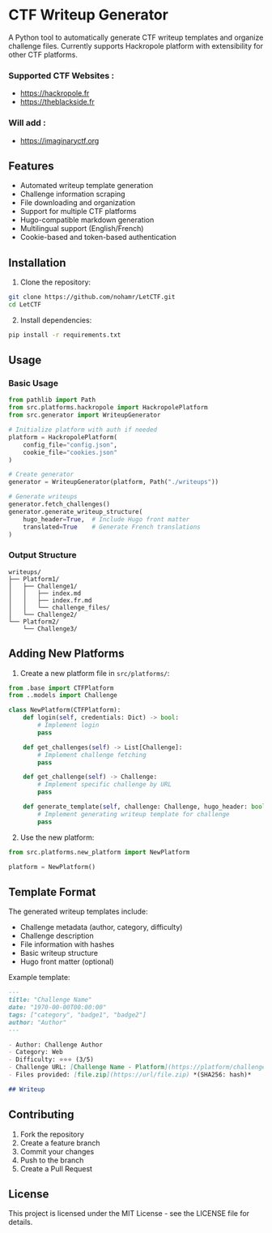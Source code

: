# CTF Writeup Generator

A Python tool to automatically generate CTF writeup templates and organize challenge files. Currently supports Hackropole platform with extensibility for other CTF platforms.

### Supported CTF Websites :
- https://hackropole.fr
- https://theblackside.fr

### Will add :
- https://imaginaryctf.org

## Features

- Automated writeup template generation
- Challenge information scraping
- File downloading and organization
- Support for multiple CTF platforms
- Hugo-compatible markdown generation
- Multilingual support (English/French)
- Cookie-based and token-based authentication

## Installation

1. Clone the repository:
```bash
git clone https://github.com/nohamr/LetCTF.git
cd LetCTF
```

2. Install dependencies:
```bash
pip install -r requirements.txt
```

<!-- ## Configuration

### Authentication

The tool supports both cookie-based and token-based authentication. Create one or both of the following files:

1. `config.json` for token-based auth:
```json
{
    "token": "your-token-here"
}
```

2. `cookies.json` for cookie-based auth:
```json
{
    "session": "your-session-cookie",
    "other_cookie": "other-cookie-value"
}
``` -->

## Usage

### Basic Usage

```python
from pathlib import Path
from src.platforms.hackropole import HackropolePlatform
from src.generator import WriteupGenerator

# Initialize platform with auth if needed
platform = HackropolePlatform(
    config_file="config.json",
    cookie_file="cookies.json"
)

# Create generator
generator = WriteupGenerator(platform, Path("./writeups"))

# Generate writeups
generator.fetch_challenges()
generator.generate_writeup_structure(
    hugo_header=True,  # Include Hugo front matter
    translated=True    # Generate French translations
)
```

### Output Structure

```
writeups/
├── Platform1/
│   ├── Challenge1/
│   │   ├── index.md
│   │   ├── index.fr.md
│   │   └── challenge_files/
│   └── Challenge2/
└── Platform2/
    └── Challenge3/
```

## Adding New Platforms

1. Create a new platform file in `src/platforms/`:
```python
from .base import CTFPlatform
from ..models import Challenge

class NewPlatform(CTFPlatform):
    def login(self, credentials: Dict) -> bool:
        # Implement login
        pass

    def get_challenges(self) -> List[Challenge]:
        # Implement challenge fetching
        pass

    def get_challenge(self) -> Challenge:
        # Implement specific challenge by URL
        pass

    def generate_template(self, challenge: Challenge, hugo_header: bool = False, translated: bool = False):
        # Implement generating writeup template for challenge
        pass
```

2. Use the new platform:
```python
from src.platforms.new_platform import NewPlatform

platform = NewPlatform()
```

## Template Format

The generated writeup templates include:
- Challenge metadata (author, category, difficulty)
- Challenge description
- File information with hashes
- Basic writeup structure
- Hugo front matter (optional)

Example template:
```markdown
---
title: "Challenge Name"
date: "1970-00-00T00:00:00"
tags: ["category", "badge1", "badge2"]
author: "Author"
---

- Author: Challenge Author
- Category: Web
- Difficulty: ⭐⭐⭐ (3/5)
- Challenge URL: [Challenge Name - Platform](https://platform/challenges/123)
- Files provided: [file.zip](https://url/file.zip) *(SHA256: hash)*

## Writeup
```

## Contributing

1. Fork the repository
2. Create a feature branch
3. Commit your changes
4. Push to the branch
5. Create a Pull Request

## License

This project is licensed under the MIT License - see the LICENSE file for details.